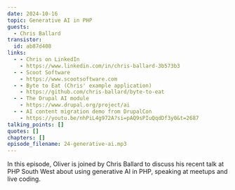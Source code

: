 ```yaml
---
date: 2024-10-16
topic: Generative AI in PHP
guests:
  - Chris Ballard
transistor:
  id: ab87d408
links:
  - - Chris on LinkedIn
    - https://www.linkedin.com/in/chris-ballard-3b573b3
  - - Scoot Software
    - https://www.scootsoftware.com
  - - Byte to Eat (Chris' example application)
    - https://github.com/chris-ballard/byte-to-eat
  - - The Drupal AI module
    - https://www.drupal.org/project/ai
  - - AI content migration demo from DrupalCon
    - https://youtu.be/nhPiL4g972A?si=pAQ9sPIuQqdDf3y0&t=2687
talking_points: []
quotes: []
chapters: []
episode_filename: 24-generative-ai.mp3
---
```


In this episode, Oliver is joined by Chris Ballard to discuss his recent talk at PHP South West about using generative AI in PHP, speaking at meetups and live coding.
